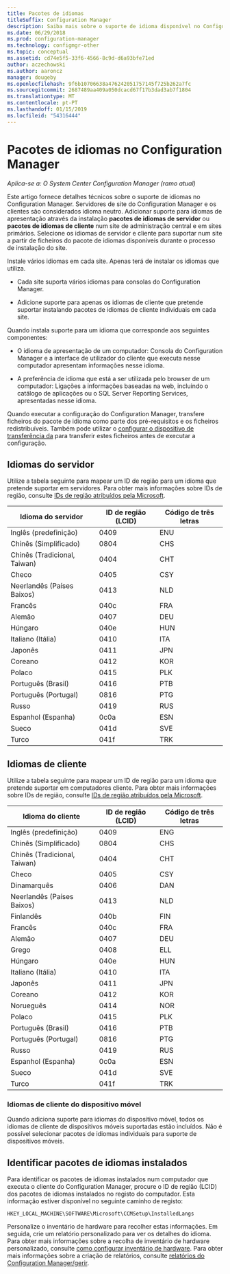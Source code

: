 ```yaml
---
title: Pacotes de idiomas
titleSuffix: Configuration Manager
description: Saiba mais sobre o suporte de idioma disponível no Configuration Manager.
ms.date: 06/29/2018
ms.prod: configuration-manager
ms.technology: configmgr-other
ms.topic: conceptual
ms.assetid: cd74e5f5-33f6-4566-8c9d-d6a93bfe71ed
author: aczechowski
ms.author: aaroncz
manager: dougeby
ms.openlocfilehash: 9f6b10706638a476242051757145f725b262a7fc
ms.sourcegitcommit: 2687489aa409a050dcacd67f17b3dad3ab7f1804
ms.translationtype: MT
ms.contentlocale: pt-PT
ms.lasthandoff: 01/15/2019
ms.locfileid: "54316444"
---
```

# <a name="language-packs-in-configuration-manager"></a>Pacotes de idiomas no Configuration Manager

*Aplica-se a: O System Center Configuration Manager (ramo atual)*

Este artigo fornece detalhes técnicos sobre o suporte de idiomas no Configuration Manager. Servidores de site do Configuration Manager e os clientes são considerados idioma neutro. Adicionar suporte para idiomas de apresentação através da instalação **pacotes de idiomas de servidor** ou **pacotes de idiomas de cliente** num site de administração central e em sites primários. Selecione os idiomas de servidor e cliente para suportar num site a partir de ficheiros do pacote de idiomas disponíveis durante o processo de instalação do site.
 
Instale vários idiomas em cada site. Apenas terá de instalar os idiomas que utiliza.  

- Cada site suporta vários idiomas para consolas do Configuration Manager.  

- Adicione suporte para apenas os idiomas de cliente que pretende suportar instalando pacotes de idiomas de cliente individuais em cada site.  

Quando instala suporte para um idioma que corresponde aos seguintes componentes:  

- O idioma de apresentação de um computador: Consola do Configuration Manager e a interface de utilizador do cliente que executa nesse computador apresentam informações nesse idioma.  

- A preferência de idioma que está a ser utilizada pelo browser de um computador: Ligações a informações baseadas na web, incluindo o catálogo de aplicações ou o SQL Server Reporting Services, apresentadas nesse idioma.  


Quando executar a configuração do Configuration Manager, transfere ficheiros do pacote de idioma como parte dos pré-requisitos e os ficheiros redistribuíveis. Também pode utilizar o [configurar o dispositivo de transferência da](setup-downloader.md) para transferir estes ficheiros antes de executar a configuração.   



## <a name="server-languages"></a>Idiomas do servidor  

Utilize a tabela seguinte para mapear um ID de região para um idioma que pretende suportar em servidores. Para obter mais informações sobre IDs de região, consulte [IDs de região atribuídos pela Microsoft](https://go.microsoft.com/fwlink/p/?LinkId=252609).  

|Idioma do servidor|ID de região (LCID)|Código de três letras|  
|---------------------|------------------------|-----------------------|  
|Inglês (predefinição)|0409|ENU|  
|Chinês (Simplificado)|0804|CHS|  
|Chinês (Tradicional, Taiwan)|0404|CHT|  
|Checo|0405|CSY|  
|Neerlandês (Países Baixos)|0413|NLD|  
|Francês|040c|FRA|  
|Alemão|0407|DEU|  
|Húngaro|040e|HUN|  
|Italiano (Itália)|0410|ITA|  
|Japonês|0411|JPN|  
|Coreano|0412|KOR|  
|Polaco|0415|PLK|  
|Português (Brasil)|0416|PTB|  
|Português (Portugal)|0816|PTG|  
|Russo|0419|RUS|  
|Espanhol (Espanha)|0c0a|ESN|  
|Sueco|041d|SVE|  
|Turco|041f|TRK|  



## <a name="client-languages"></a>Idiomas de cliente  

Utilize a tabela seguinte para mapear um ID de região para um idioma que pretende suportar em computadores cliente. Para obter mais informações sobre IDs de região, consulte [IDs de região atribuídos pela Microsoft](https://go.microsoft.com/fwlink/p/?LinkId=252609).  

|Idioma do cliente|ID de região (LCID)|Código de três letras|  
|---------------------|------------------------|-----------------------|  
|Inglês (predefinição)|0409|ENG|  
|Chinês (Simplificado)|0804|CHS|  
|Chinês (Tradicional, Taiwan)|0404|CHT|  
|Checo|0405|CSY|  
|Dinamarquês|0406|DAN|  
|Neerlandês (Países Baixos)|0413|NLD|  
|Finlandês|040b|FIN|  
|Francês|040c|FRA|  
|Alemão|0407|DEU|  
|Grego|0408|ELL|  
|Húngaro|040e|HUN|  
|Italiano (Itália)|0410|ITA|  
|Japonês|0411|JPN|  
|Coreano|0412|KOR|  
|Norueguês|0414|NOR|  
|Polaco|0415|PLK|  
|Português (Brasil)|0416|PTB|  
|Português (Portugal)|0816|PTG|  
|Russo|0419|RUS|  
|Espanhol (Espanha)|0c0a|ESN|  
|Sueco|041d|SVE|  
|Turco|041f|TRK|  


### <a name="mobile-device-client-languages"></a>Idiomas de cliente do dispositivo móvel  
Quando adiciona suporte para idiomas do dispositivo móvel, todos os idiomas de cliente de dispositivos móveis suportadas estão incluídos. Não é possível selecionar pacotes de idiomas individuais para suporte de dispositivos móveis.  



## <a name="identify-installed-language-packs"></a>Identificar pacotes de idiomas instalados  
Para identificar os pacotes de idiomas instalados num computador que executa o cliente do Configuration Manager, procure o ID de região (LCID) dos pacotes de idiomas instalados no registo do computador. Esta informação estiver disponível no seguinte caminho de registo:  

`HKEY_LOCAL_MACHINE\SOFTWARE\Microsoft\CCMSetup\InstalledLangs`  

Personalize o inventário de hardware para recolher estas informações. Em seguida, crie um relatório personalizado para ver os detalhes do idioma. Para obter mais informações sobre a recolha de inventário de hardware personalizado, consulte [como configurar inventário de hardware](/sccm/core/clients/manage/inventory/configure-hardware-inventory). Para obter mais informações sobre a criação de relatórios, consulte [relatórios do Configuration Manager/gerir](/sccm/core/servers/manage/operations-and-maintenance-for-reporting#BKMK_ManageReports).  
